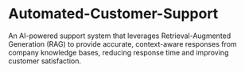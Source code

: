 # Automated-Customer-Support
An AI-powered support system that leverages Retrieval-Augmented Generation (RAG) to provide accurate, context-aware responses from company knowledge bases, reducing response time and improving customer satisfaction.
